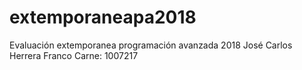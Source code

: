 # extemporaneapa2018
Evaluación extemporanea programación avanzada 2018
José Carlos Herrera Franco Carne:  1007217 
